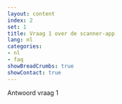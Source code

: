 ```yaml
---
layout: content
index: 2
set: 1
title: Vraag 1 over de scanner-app
lang: nl
categories:
- nl
- faq
showBreadCrumbs: true
showContact: true
---
```

Antwoord vraag 1
